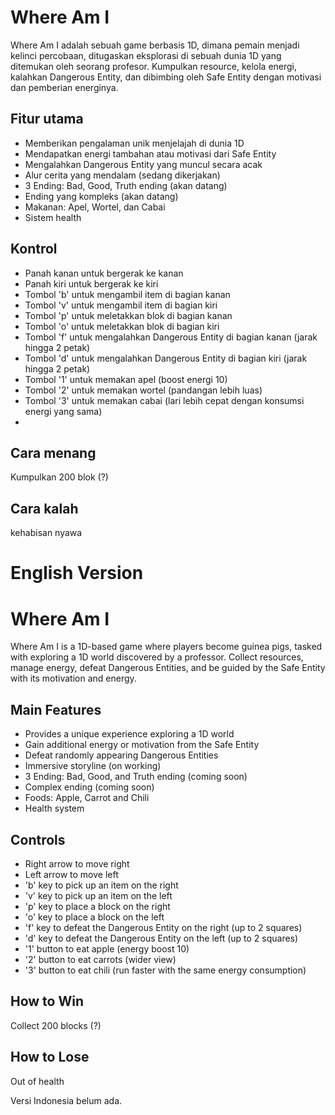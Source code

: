 # Where Am I
Where Am I adalah sebuah game berbasis 1D, dimana pemain menjadi kelinci percobaan, ditugaskan eksplorasi di sebuah dunia 1D yang ditemukan oleh seorang profesor. Kumpulkan resource, kelola energi, kalahkan Dangerous Entity, dan dibimbing oleh Safe Entity dengan motivasi dan pemberian energinya.

## Fitur utama
- Memberikan pengalaman unik menjelajah di dunia 1D
- Mendapatkan energi tambahan atau motivasi dari Safe Entity
- Mengalahkan Dangerous Entity yang muncul secara acak
- Alur cerita yang mendalam (sedang dikerjakan)
- 3 Ending: Bad, Good, Truth ending (akan datang)
- Ending yang kompleks (akan datang)
- Makanan: Apel, Wortel, dan Cabai
- Sistem health

## Kontrol
- Panah kanan untuk bergerak ke kanan
- Panah kiri untuk bergerak ke kiri
- Tombol 'b' untuk mengambil item di bagian kanan
- Tombol 'v' untuk mengambil item di bagian kiri
- Tombol 'p' untuk meletakkan blok di bagian kanan
- Tombol 'o' untuk meletakkan blok di bagian kiri
- Tombol 'f' untuk mengalahkan Dangerous Entity di bagian kanan (jarak hingga 2 petak)
- Tombol 'd' untuk mengalahkan Dangerous Entity di bagian kiri (jarak hingga 2 petak)
- Tombol '1' untuk memakan apel (boost energi 10)
- Tombol '2' untuk memakan wortel (pandangan lebih luas)
- Tombol '3' untuk memakan cabai (lari lebih cepat dengan konsumsi energi yang sama)
-

## Cara menang
Kumpulkan 200 blok (?)

## Cara kalah
kehabisan nyawa

# English Version
# Where Am I
Where Am I is a 1D-based game where players become guinea pigs, tasked with exploring a 1D world discovered by a professor. Collect resources, manage energy, defeat Dangerous Entities, and be guided by the Safe Entity with its motivation and energy.

## Main Features
- Provides a unique experience exploring a 1D world
- Gain additional energy or motivation from the Safe Entity
- Defeat randomly appearing Dangerous Entities
- Immersive storyline (on working)
- 3 Ending: Bad, Good, and Truth ending (coming soon)
- Complex ending (coming soon)
- Foods: Apple, Carrot and Chili
- Health system

## Controls
- Right arrow to move right
- Left arrow to move left
- 'b' key to pick up an item on the right
- 'v' key to pick up an item on the left
- 'p' key to place a block on the right
- 'o' key to place a block on the left
- 'f' key to defeat the Dangerous Entity on the right (up to 2 squares)
- 'd' key to defeat the Dangerous Entity on the left (up to 2 squares)
- '1' button to eat apple (energy boost 10)
- '2' button to eat carrots (wider view)
- '3' button to eat chili (run faster with the same energy consumption)

## How to Win
Collect 200 blocks (?)

## How to Lose
Out of health

Versi Indonesia belum ada.
